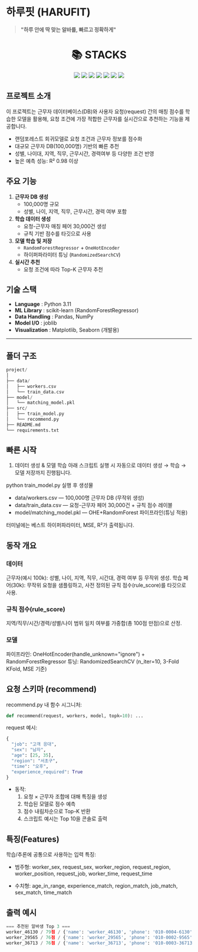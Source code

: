 # 하루핏 (HARUFIT)  
> **"하루 안에 딱 맞는 알바를, 빠르고 정확하게"**

<div align=center><h1>📚 STACKS</h1></div>

<div align=center>
<img src="https://img.shields.io/badge/Python-3776AB?style=for-the-badge&logo=python&logoColor=white">
<img src="https://img.shields.io/badge/scikit--learn-F7931E?style=for-the-badge&logo=scikitlearn&logoColor=white">
<img src="https://img.shields.io/badge/Pandas-150458?style=for-the-badge&logo=pandas&logoColor=white">
<img src="https://img.shields.io/badge/NumPy-013243?style=for-the-badge&logo=numpy&logoColor=white">
<img src="https://img.shields.io/badge/joblib-9C27B0?style=for-the-badge">
<img src="https://img.shields.io/badge/Matplotlib-11557C?style=for-the-badge&logo=matplotlib&logoColor=white">
<img src="https://img.shields.io/badge/Seaborn-0099CC?style=for-the-badge">
</div>



## 프로젝트 소개
이 프로젝트는 근무자 데이터베이스(DB)와 사용자 요청(request) 간의 매칭 점수를 학습한 모델을 활용해,
요청 조건에 가장 적합한 근무자를 실시간으로 추천하는 기능을 제공합니다.

- 랜덤포레스트 회귀모델로 요청 조건과 근무자 정보를 점수화
- 대규모 근무자 DB(100,000명) 기반의 빠른 추천
- 성별, 나이대, 지역, 직무, 근무시간, 경력여부 등 다양한 조건 반영
- 높은 예측 성능: R² 0.98 이상


## 주요 기능
1. **근무자 DB 생성**  
   - 100,000명 규모
   - 성별, 나이, 지역, 직무, 근무시간, 경력 여부 포함
2. **학습 데이터 생성**  
   - 요청-근무자 매칭 페어 30,000건 생성
   - 규칙 기반 점수를 타깃으로 사용
3. **모델 학습 및 저장**  
   - `RandomForestRegressor` + `OneHotEncoder`
   - 하이퍼파라미터 튜닝 (`RandomizedSearchCV`)
4. **실시간 추천**  
   - 요청 조건에 따라 Top-K 근무자 추천


## 기술 스택
- **Language** : Python 3.11
- **ML Library** : scikit-learn (RandomForestRegressor)
- **Data Handling** : Pandas, NumPy
- **Model I/O** : joblib
- **Visualization** : Matplotlib, Seaborn (개발용)

---

## 폴더 구조
```python
project/
│
├── data/
│   ├── workers.csv
│   └── train_data.csv
├── model/
│   └── matching_model.pkl
├── src/
│   ├── train_model.py
│   └── recommend.py
├── README.md
└── requirements.txt
```


## 빠른 시작
1) 데이터 생성 & 모델 학습
아래 스크립트 실행 시 자동으로 데이터 생성 → 학습 → 모델 저장까지 진행됩니다.

python train_model.py
실행 후 생성물

- data/workers.csv — 100,000명 근무자 DB (무작위 생성) 
- data/train_data.csv — 요청-근무자 페어 30,000건 + 규칙 점수 레이블 
- model/matching_model.pkl — OHE+RandomForest 파이프라인(튜닝 적용) 

터미널에는 베스트 하이퍼파라미터, MSE, R²가 출력됩니다.


## 동작 개요
### 데이터
근무자(예시 100k): 성별, 나이, 지역, 직무, 시간대, 경력 여부 등 무작위 생성. 
학습 페어(30k): 무작위 요청을 샘플링하고, 사전 정의된 규칙 점수(rule_score)를 타깃으로 사용. 

### 규칙 점수(rule_score)
지역/직무/시간/경력/성별/나이 범위 일치 여부를 가중합(총 100점 만점)으로 산정. 

### 모델
파이프라인: OneHotEncoder(handle_unknown="ignore") + RandomForestRegressor
튜닝: RandomizedSearchCV (n_iter=10, 3-Fold KFold, MSE 기준) 

## 요청 스키마 (recommend)

recommend.py 내 함수 시그니처:

```python
def recommend(request, workers, model, topk=10): ...
```

request 예시:
```python
{
  "job": "고객 응대",
  "sex": "남자",
  "age": [25, 35],
  "region": "서초구",
  "time": "오후",
  "experience_required": True
}
```
* 동작:
  1. 요청 × 근무자 조합에 대해 특징을 생성
  2. 학습된 모델로 점수 예측
  3. 점수 내림차순으로 Top-K 반환
  4. 스크립트 예시는 Top 10을 콘솔로 출력

## 특징(Features)
학습/추론에 공통으로 사용하는 입력 특징:

* 범주형: worker_sex, request_sex, worker_region, request_region,
worker_position, request_job, worker_time, request_time

* 수치형: age_in_range, experience_match, region_match,
job_match, sex_match, time_match 


## 출력 예시
```python
=== 추천된 알바생 Top 3 ===
worker_46130 / 79점 / {'name': 'worker_46130', 'phone': '010-0004-6130', 'sex': '남자', 'age': 51, 'region': '서초구', 'position': '고객 응대', 'time': '오후', 'experience': True}
worker_29565 / 76점 / {'name': 'worker_29565', 'phone': '010-0002-9565', 'sex': '남자', 'age': 28, 'region': '동작구', 'position': '고객 응대', 'time': '오후', 'experience': True}
worker_36713 / 76점 / {'name': 'worker_36713', 'phone': '010-0003-36713', 'sex': '남자', 'age': 32, 'region': '동작구', 'position': '고객 응대', 'time': '오후', 'experience': True}
```


